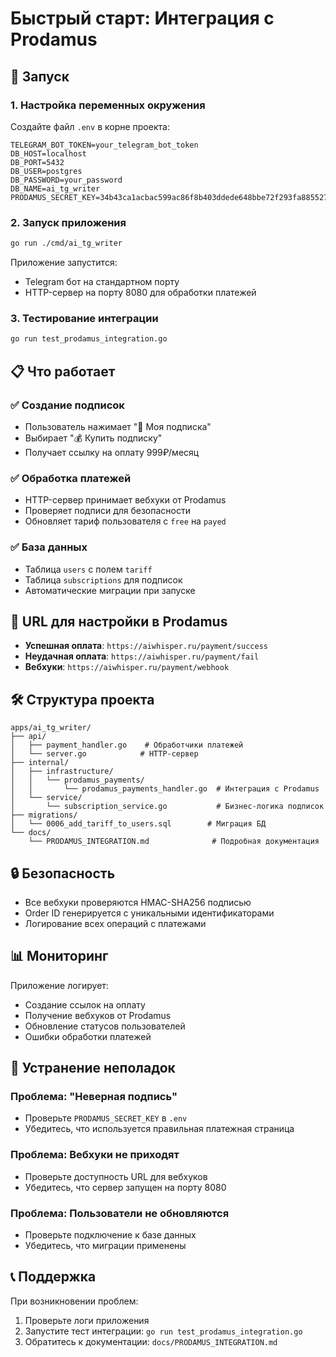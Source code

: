 # Быстрый старт: Интеграция с Prodamus

## 🚀 Запуск

### 1. Настройка переменных окружения

Создайте файл `.env` в корне проекта:

```env
TELEGRAM_BOT_TOKEN=your_telegram_bot_token
DB_HOST=localhost
DB_PORT=5432
DB_USER=postgres
DB_PASSWORD=your_password
DB_NAME=ai_tg_writer
PRODAMUS_SECRET_KEY=34b43ca1acbac599ac86f8b403ddede648bbe72f293fa885527c789b4aa33113
```

### 2. Запуск приложения

```bash
go run ./cmd/ai_tg_writer
```

Приложение запустится:
- Telegram бот на стандартном порту
- HTTP-сервер на порту 8080 для обработки платежей

### 3. Тестирование интеграции

```bash
go run test_prodamus_integration.go
```

## 📋 Что работает

### ✅ Создание подписок
- Пользователь нажимает "💎 Моя подписка"
- Выбирает "💰 Купить подписку" 
- Получает ссылку на оплату 999₽/месяц

### ✅ Обработка платежей
- HTTP-сервер принимает вебхуки от Prodamus
- Проверяет подписи для безопасности
- Обновляет тариф пользователя с `free` на `payed`

### ✅ База данных
- Таблица `users` с полем `tariff`
- Таблица `subscriptions` для подписок
- Автоматические миграции при запуске

## 🔗 URL для настройки в Prodamus

- **Успешная оплата**: `https://aiwhisper.ru/payment/success`
- **Неудачная оплата**: `https://aiwhisper.ru/payment/fail`  
- **Вебхуки**: `https://aiwhisper.ru/payment/webhook`

## 🛠 Структура проекта

```
apps/ai_tg_writer/
├── api/
│   ├── payment_handler.go    # Обработчики платежей
│   └── server.go            # HTTP-сервер
├── internal/
│   ├── infrastructure/
│   │   └── prodamus_payments/
│   │       └── prodamus_payments_handler.go  # Интеграция с Prodamus
│   └── service/
│       └── subscription_service.go           # Бизнес-логика подписок
├── migrations/
│   └── 0006_add_tariff_to_users.sql        # Миграция БД
└── docs/
    └── PRODAMUS_INTEGRATION.md              # Подробная документация
```

## 🔒 Безопасность

- Все вебхуки проверяются HMAC-SHA256 подписью
- Order ID генерируется с уникальными идентификаторами
- Логирование всех операций с платежами

## 📊 Мониторинг

Приложение логирует:
- Создание ссылок на оплату
- Получение вебхуков от Prodamus
- Обновление статусов пользователей
- Ошибки обработки платежей

## 🚨 Устранение неполадок

### Проблема: "Неверная подпись"
- Проверьте `PRODAMUS_SECRET_KEY` в `.env`
- Убедитесь, что используется правильная платежная страница

### Проблема: Вебхуки не приходят
- Проверьте доступность URL для вебхуков
- Убедитесь, что сервер запущен на порту 8080

### Проблема: Пользователи не обновляются
- Проверьте подключение к базе данных
- Убедитесь, что миграции применены

## 📞 Поддержка

При возникновении проблем:
1. Проверьте логи приложения
2. Запустите тест интеграции: `go run test_prodamus_integration.go`
3. Обратитесь к документации: `docs/PRODAMUS_INTEGRATION.md` 